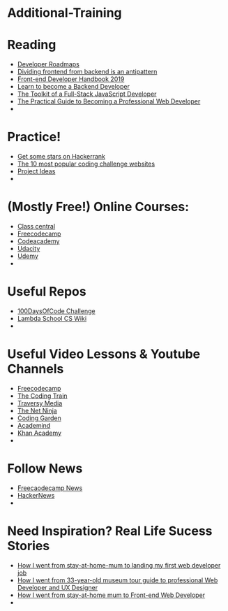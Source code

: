 # Additional-Training

# Reading
<ul>
  <li><a href="https://www.evernote.com/shard/s386/u/0/sh/b936b150-d053-4389-8a07-3b08be772955/424a7a529cfd14d7c548951aeeabf0d7">Developer Roadmaps</a></li>
  <li><a href="https://www.evernote.com/shard/s386/u/0/sh/20b398fc-e1ac-464a-b5b9-1ea3ad5c8a56/e20695f410c579e1db25367b02367ce0">Dividing frontend from backend is an antipattern</a></li>
  <li><a href="https://frontendmasters.com/books/front-end-handbook/2019/">Front-end Developer Handbook 2019</a></li>
  <li><a href="https://www.evernote.com/shard/s386/u/0/sh/2a605232-7e46-45c3-896a-6b909c7c3840/efff9d39ce9144828fd2b8a1dc7f00b2">Learn to become a Backend Developer</a></li>
  <li><a href="https://www.evernote.com/shard/s386/u/0/sh/20b398fc-e1ac-464a-b5b9-1ea3ad5c8a56/e20695f410c579e1db25367b02367ce0">The Toolkit of a Full-Stack JavaScript Developer</a></li>
  <li><a href="https://www.evernote.com/shard/s386/u/0/sh/601d5096-7536-4293-bfe8-e16eda913daa/5e0ec46eeae4b2dc2ff02a5447466f85">The Practical Guide to Becoming a Professional Web Developer</a></li>
  <li><a href=""></a></li>
</ul>

# Practice!
<ul>
  <li><a href="https://www.hackerrank.com">Get some stars on Hackerrank</a></li>
  <li><a href="https://www.evernote.com/shard/s386/u/0/sh/022cbeff-3eeb-49b5-acb6-02de81c4dc84/d33af58e7dd0381d34130d99fb8fa64d">The 10 most popular coding challenge websites</a></li>
  <li><a href="https://www.evernote.com/shard/s386/u/0/sh/9e67cab7-80db-4063-a9d0-71c0843585e2/55cc09d8068a125c3928ade03c21ada8">Project Ideas</a></li>
  <li><a href=""></a></li>
</ul>

# (Mostly Free!) Online Courses:
<ul>
  <li><a href="https://www.classcentral.com/">Class central</a></li>
  <li><a href="https://www.freecodecamp.org/">Freecodecamp</a></li>
  <li><a href="https://www.codecademy.com">Codeacademy</a></li>
  <li><a href="https://www.udacity.com/">Udacity</a></li>
  <li><a href="https://www.udemy.com/">Udemy</a></li>
  <li><a href=""></a></li>
</ul>

# Useful Repos
<ul>
  <li><a href="https://github.com/AlizaminJ/100-days-of-code-1">100DaysOfCode Challenge</a></li>
  <li><a href="https://github.com/AlizaminJ/CS-Wiki">Lambda School CS Wiki</a></li>
  <li><a href=""></a></li>
</ul>

# Useful Video Lessons & Youtube Channels
<ul>
  <li><a href="https://www.youtube.com/channel/UC8butISFwT-Wl7EV0hUK0BQ">Freecodecamp</a></li>
  <li><a href="https://www.youtube.com/user/shiffman/featured">The Coding Train</a></li>
  <li><a href="https://www.youtube.com/user/TechGuyWeb/playlists">Traversy Media</a></li>
  <li><a href="https://www.youtube.com/channel/UCW5YeuERMmlnqo4oq8vwUpg/playlists">The Net Ninja</a></li>
  <li><a href="https://www.youtube.com/channel/UCLNgu_OupwoeESgtab33CCw/playlists">Coding Garden</a></li>
  <li><a href="https://www.youtube.com/channel/UCSJbGtTlrDami-tDGPUV9-w/featured">Academind</a></li>
  <li><a href="https://www.khanacademy.org/computing/">Khan Academy</a></li>
  <li><a href=""></a></li>
</ul>

# Follow News
<ul>
  <li><a href="https://www.freecodecamp.org/news/">Freecaodecamp News</a></li>
  <li><a href="https://news.ycombinator.com/">HackerNews</a></li>
  <li><a href=""></a></li>
</ul>

# Need Inspiration? Real Life Sucess Stories
<ul>
  <li><a href="https://www.evernote.com/shard/s386/u/0/sh/759bc713-d6f0-4479-b0f7-a64579fdcb7b/ab71f3631ef46332c4aa785c4c5918dd">How I went from stay-at-home-mum to landing my first web developer job</a></li>
  <li><a href="https://www.evernote.com/shard/s386/u/0/sh/59a4b5c9-23c6-4a3d-85e1-bb94a592b686/dfac941e3498bf0c7ae3be1214ab9ede">How I went from 33-year-old museum tour guide to professional Web Developer and UX Designer</a></li>
  <li><a href="https://www.evernote.com/shard/s386/u/0/sh/3d798d63-2ad0-427b-8bad-df9cfeb63ccb/d0581a54a5f560df85c1e34bc2777a53">How I went from stay-at-home mum to Front-end Web Developer</a></li>
  <li><a href=""></a></li>
</ul>
